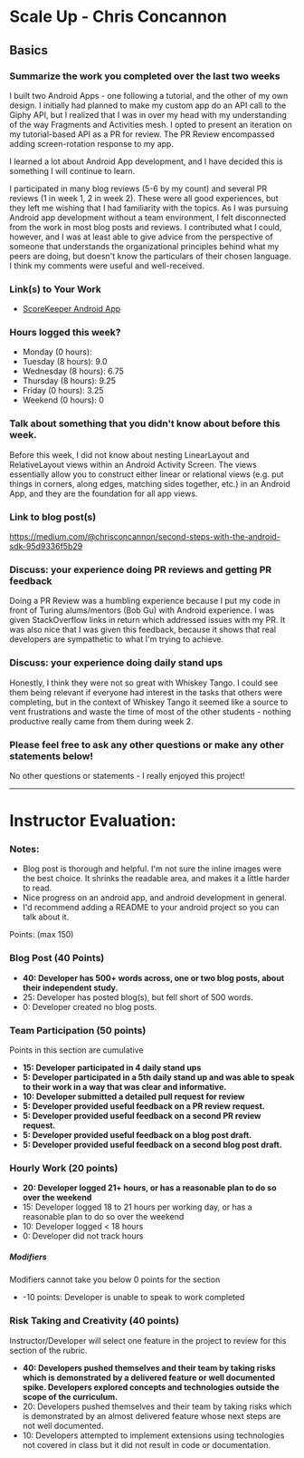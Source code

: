 # Scale Up - Chris Concannon

## Basics

### Summarize the work you completed over the last two weeks
I built two Android Apps - one following a tutorial, and the other of my own design. I initially had planned to make my custom app do an API call to the Giphy API, but I realized that I was in over my head with my understanding of the way Fragments and Activities mesh. I opted to present an iteration on my tutorial-based API as a PR for review. The PR Review encompassed adding screen-rotation response to my app.

I learned a lot about Android App development, and I have decided this is something I will continue to learn.

I participated in many blog reviews (5-6 by my count) and several PR reviews (1 in week 1, 2 in week 2). These were all good experiences, but they left me wishing that I had familiarity with the topics. As I was pursuing Android app development without a team environment, I felt disconnected from the work in most blog posts and reviews. I contributed what I could, however, and I was at least able to give advice from the perspective of someone that understands the organizational principles behind what my peers are doing, but doesn't know the particulars of their chosen language. I think my comments were useful and well-received.

### Link(s) to Your Work

 - [ScoreKeeper Android App](https://github.com/concach/ScoreKeeper)

### Hours logged this week?

- Monday (0 hours):
- Tuesday (8 hours): 9.0
- Wednesday (8 hours): 6.75
- Thursday (8 hours): 9.25
- Friday (0 hours): 3.25
- Weekend (0 hours): 0


### Talk about something that you didn't know about before this week.
Before this week, I did not know about nesting LinearLayout and RelativeLayout views within an Android Activity Screen. The views essentially allow you to construct either linear or relational views (e.g. put things in corners, along edges, matching sides together, etc.) in an Android App, and they are the foundation for all app views.

### Link to blog post(s)
https://medium.com/@chrisconcannon/second-steps-with-the-android-sdk-95d9336f5b29

### Discuss: your experience doing PR reviews and getting PR feedback
Doing a PR Review was a humbling experience because I put my code in front of Turing alums/mentors (Bob Gu) with Android experience. I was given StackOverflow links in return which addressed issues with my PR. It was also nice that I was given this feedback, because it shows that real developers are sympathetic to what I'm trying to achieve.

### Discuss: your experience doing daily stand ups
Honestly, I think they were not so great with Whiskey Tango. I could see them being relevant if everyone had interest in the tasks that others were completing, but in the context of Whiskey Tango it seemed like a source to vent frustrations and waste the time of most of the other students - nothing productive really came from them during week 2.

### Please feel free to ask any other questions or make any other statements below!
No other questions or statements - I really enjoyed this project!

-----

# Instructor Evaluation:

### Notes:

- Blog post is thorough and helpful. I'm not sure the inline images were the best choice. It shrinks the readable area, and makes it a little harder to read.
- Nice progress on an android app, and android development in general.
- I'd recommend adding a README to your android project so you can talk about it.


Points: (max 150)

### Blog Post (40 Points)  

* **40: Developer has 500+ words across, one or two blog posts, about their independent study.**
* 25: Developer has posted blog(s), but fell short of 500 words.
* 0: Developer created no blog posts.

### Team Participation (50 points)

Points in this section are cumulative

* **15: Developer participated in 4 daily stand ups**
* **5: Developer participated in a 5th daily stand up and was able to speak to their work in a way that was clear and informative.**
* **10: Developer submitted a detailed pull request for review**
* **5: Developer provided useful feedback on a PR review request.**
* **5: Developer provided useful feedback on a second PR review request.**
* **5: Developer provided useful feedback on a blog post draft.**
* **5: Developer provided useful feedback on a second blog post draft.**

### Hourly Work (20 points)

* **20: Developer logged 21+ hours, or has a reasonable plan to do so over the weekend**
* 15: Developer logged 18 to 21 hours per working day, or has a reasonable plan to do so over the weekend
* 10: Developer logged < 18 hours
* 0: Developer did not track hours

##### Modifiers

Modifiers cannot take you below 0 points for the section

* -10 points: Developer is unable to speak to work completed

### Risk Taking and Creativity (40 points)

Instructor/Developer will select one feature in the project to review for this section of the rubric.

* **40: Developers pushed themselves and their team by taking risks which is demonstrated by a delivered feature or well documented spike. Developers explored concepts and technologies outside the scope of the curriculum.**
* 20: Developers pushed themselves and their team by taking risks which is demonstrated by an almost delivered feature whose next steps are not well documented.
* 10: Developers attempted to implement extensions using technologies not covered in class but it did not result in code or documentation.
